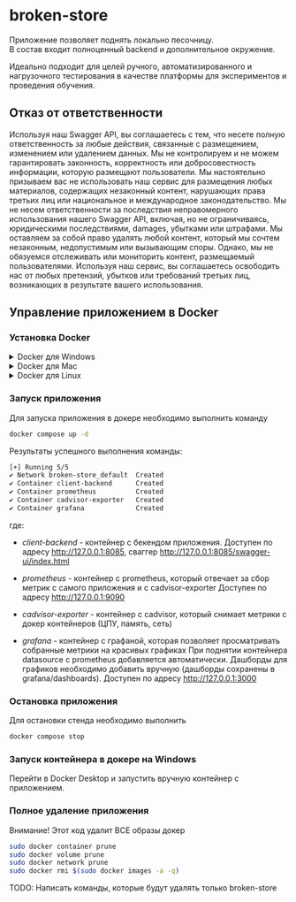 # broken-store

Приложение позволяет поднять локально песочницу.  
В состав входит полноценный backend и дополнительное окружение.

Идеально подходит для целей ручного, автоматизированного и нагрузочного тестирования в качестве платформы 
для экспериментов и проведения обучения. 

## Отказ от ответственности

Используя наш Swagger API, вы соглашаетесь с тем, что несете полную ответственность за любые действия, связанные с размещением, изменением или удалением данных. 
Мы не контролируем и не можем гарантировать законность, корректность или добросовестность информации, которую размещают пользователи.
Мы настоятельно призываем вас не использовать наш сервис для размещения любых материалов, содержащих незаконный контент, нарушающих права третьих лиц или национальное и международное законодательство. 
Мы не несем ответственности за последствия неправомерного использования нашего Swagger API, включая, но не ограничиваясь, юридическими последствиями, damages, убытками или штрафами.
Мы оставляем за собой право удалять любой контент, который мы сочтем незаконным, недопустимым или вызывающим споры. 
Однако, мы не обязуемся отслеживать или мониторить контент, размещаемый пользователями. 
Используя наш сервис, вы соглашаетесь освободить нас от любых претензий, убытков или требований третьих лиц, 
возникающих в результате вашего использования.

## Управление приложением в Docker

### Установка Docker
<details>

<summary>Docker для Windows</summary>

Для скачивания Docker на Windows необходимо выполнить команду в PowerShell от имени администратора
```Bash
Invoke-WebRequest -Uri https://desktop.docker.com/win/stable/Docker%20Desktop%20Installer.exe -OutFile DockerDesktopInstaller.exe
```

Для установки Docker на Windows необходимо выполнить команду в PowerShell от имени администратора
```Bash
Start-Process -Wait -FilePath .\DockerDesktopInstaller.exe
```

**Важно**: в процессе установки снять флажок с чекбокса «**Use WSL 2 instead of Hyper-V (recommended)**»

Результат успешной установки Docker:
```Bash
Docker Desktop 4.36.0
Installation succeeded
```

Для запуска Docker на Windows необходимо выполнить команду в PowerShell от имени администратора
```Bash
Start-Process 'C:\Program Files\Docker\Docker\Docker Desktop.exe'
```

Принять соглашение и авторизоваться в Docker.

</details>

<details><summary>Docker для Mac</summary>
Скоро...
</details>

<details><summary>Docker для Linux</summary>
Скоро...
</details>

### Запуск приложения

Для запуска приложения в докере необходимо выполнить команду
```Bash
docker compose up -d
```

Результаты успешного выполнения команды:
```Bash
[+] Running 5/5
✔ Network broken-store_default  Created                                                                                                                                                        0.0s
✔ Container client-backend      Created                                                                                                                                                        0.0s
✔ Container prometheus          Created                                                                                                                                                        0.0s
✔ Container cadvisor-exporter   Created                                                                                                                                                        0.1s
✔ Container grafana             Created 
```

где:

- *client-backend* - контейнер с бекендом приложения. Доступен по адресу http://127.0.0.1:8085, сваггер http://127.0.0.1:8085/swagger-ui/index.html

- *prometheus* - контейнер с prometheus, который отвечает за сбор метрик с самого приложения и с cadvisor-exporter
Доступен по адресу http://127.0.0.1:9090

- *cadvisor-exporter* - контейнер с cadvisor, который снимает метрики с докер контейнеров (ЦПУ, память, сеть)

- *grafana* - контейнер с графаной, которая позволяет просматривать собранные метрики на красивых графиках
При поднятии контейнера datasource с prometheus добавляется автоматически. Дашборды для графиков необходимо добавить вручную
(дашборды сохранены в grafana/dashboards). Доступен по адресу http://127.0.0.1:3000

### Остановка приложения

Для остановки стенда необходимо выполнить
```Bash
docker compose stop
```

### Запуск контейнера в докере на Windows

Перейти в Docker Desktop и запустить вручную контейнер с приложением.


### Полное удаление приложения

Внимание! Этот код удалит ВСЕ образы докер

```Bash
sudo docker container prune
sudo docker volume prune
sudo docker network prune
sudo docker rmi $(sudo docker images -a -q)
```

TODO: Написать команды, которые будут удалять только broken-store
